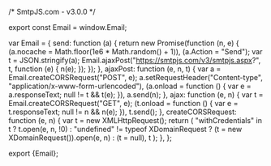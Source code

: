 /* SmtpJS.com - v3.0.0 */

export const Email = window.Email;

var Email = {
  send: function (a) {
    return new Promise(function (n, e) {
      (a.nocache = Math.floor(1e6 * Math.random() + 1)), (a.Action = "Send");
      var t = JSON.stringify(a);
      Email.ajaxPost("https://smtpjs.com/v3/smtpjs.aspx?", t, function (e) {
        n(e);
      });
    });
  },
  ajaxPost: function (e, n, t) {
    var a = Email.createCORSRequest("POST", e);
    a.setRequestHeader("Content-type", "application/x-www-form-urlencoded"),
      (a.onload = function () {
        var e = a.responseText;
        null != t && t(e);
      }),
      a.send(n);
  },
  ajax: function (e, n) {
    var t = Email.createCORSRequest("GET", e);
    (t.onload = function () {
      var e = t.responseText;
      null != n && n(e);
    }),
      t.send();
  },
  createCORSRequest: function (e, n) {
    var t = new XMLHttpRequest();
    return (
      "withCredentials" in t
        ? t.open(e, n, !0)
        : "undefined" != typeof XDomainRequest
        ? (t = new XDomainRequest()).open(e, n)
        : (t = null),
      t
    );
  },
};

export {Email};
